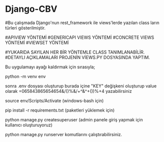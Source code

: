# Django-CBV

#Bu çalışmada Django'nun rest_framework ile views'lerde yazılan class ların türleri gösterilmiştir.


#APIVIEW YÖNTEMİ
#GENERICAPI VIEWS YÖNTEMİ
#CONCRETE VIEWS YÖNTEMİ
#VIEWSET YÖNTEMİ

#YUKARIDA SAYILAN HER BİR YÖNTEMLE CLASS  TANIMLANABİLİR. 
#DETAYLI AÇIKLAMALARI PROJENİN VİEWS.PY DOSYASINDA YAPTIM.




Bu uygulamayı ayağı kaldırmak için sırasıyla;

python -m venv env

sonra .env dosyası oluşturup burada içine "KEY" değişkeni oluşturup value olarak =065843865654654&/()%&/+^&^+())%+4 yazabilirsiniz

source env/Scripts/Activate (windows-bash için)

pip install -r requirements.txt (paketleri yüklemek için)

python manage.py createsuperuser (admin panele giriş yapmak için kullanıcı oluşturuyoruz)

python manage.py runserver komutlarını çalıştırabilirsiniz.
